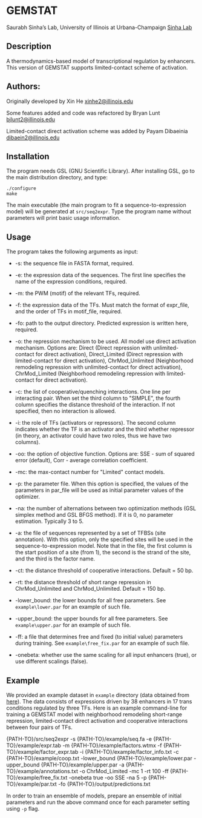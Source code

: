 # GEMSTAT
Saurabh Sinha’s Lab, University of Illinois at Urbana-Champaign [Sinha Lab](https://www.sinhalab.net/sinha-s-home)

## Description
A thermodynamics-based model of transcriptional regulation by enhancers. This version of GEMSTAT supports limited-contact scheme of activation.

## Authors:
Originally developed by Xin He <xinhe2@illinois.edu>

Some features added and code was refactored by Bryan Lunt <bjlunt2@illinois.edu>

Limited-contact direct activation scheme was added by Payam Dibaeinia <dibaein2@illinois.edu>

## Installation
The program needs GSL (GNU Scientific Library). After installing GSL, go to the main distribution directory, and type:
```
./configure
make
```

The main executable (the main program to fit a sequence-to-expression model) will be generated at ```src/seq2expr```. Type the program name without parameters will print basic usage information.

## Usage
The program takes the following arguments as input:

* -s: the sequence file in FASTA format, required.  

* -e: the expression data of the sequences. The first line specifies the name of the expression conditions, required.  

* -m: the PWM (motif) of the relevant TFs, required.  

* -f: the expression data of the TFs. Must match the format of expr_file, and the order of TFs in motif_file, required.  

* -fo: path to the output directory. Predicted expression is written here, required.  

* -o: the repression mechanism to be used. All model use direct activation mechanism. Options are: Direct (Direct repression with unlimited-contact for direct activation), Direct_Limited (Direct repression with limited-contact for direct activation), ChrMod_Unlimited (Neighborhood remodeling repression with unlimited-contact for direct activation), ChrMod_Limited (Neighborhood remodeling repression with limited-contact for direct activation).  

* -c: the list of cooperative/quenching interactions. One line per interacting pair. When set the third column to "SIMPLE", the fourth column specifies the distance threshold of the interaction.  If not specified, then no interaction is allowed.  

* -i: the role of TFs (activators or repressors). The second column indicates whether the TF is an activator and the third whether repressor (in theory, an activator could have two roles, thus we have two columns).  

* -oo: the option of objective function. Options are: SSE - sum of squared error (default), Corr - average correlation coefficient.  

* -mc: the max-contact number for "Limited" contact models.  

* -p: the parameter file. When this option is specified, the values of the parameters in par_file will be used as initial parameter values of the optimizer.  

* -na: the number of alternations between two optimization methods (GSL simplex method and GSL BFGS method). If it is 0, no parameter estimation. Typically 3 to 5.  

* -a: the file of sequences represented by a set of TFBSs (site annotation). With this option, only the specified sites will be used in the sequence-to-expression model. Note that in the file, the first column is the start position of a site (from 1), the second is the strand of the site, and the third is the factor name.  

* -ct: the distance threshold of cooperative interactions. Default = 50 bp.  

* -rt: the distance threshold of short range repression in ChrMod_Unlimited and ChrMod_Unlimited. Default = 150 bp.

* -lower_bound: the lower bounds for all free parameters. See ```example\lower.par``` for an example of such file.  

* -upper_bound: the upper bounds for all free parameters. See ```example\upper.par``` for an example of such file.  

* -ff: a file that determines free and fixed (to initial value) parameters during training. See ```example\free_fix.par``` for an example of such file.  

* -onebeta: whether use the same scaling for all input enhancers (true), or use different scalings (false).


## Example
We provided an example dataset in ```example``` directory (data obtained from [here](https://elifesciences.org/articles/08445)). The data consists of expressions driven by 38 enhancers in 17 trans conditions regulated by three TFs. Here is an example command-line for training a GEMSTAT model with neighborhood remodeling short-range repression, limited-contact direct activation and cooperative interactions between four pairs of TFs.

{PATH-TO}/src/seq2expr -s {PATH-TO}/example/seq.fa -e {PATH-TO}/example/expr.tab -m {PATH-TO}/example/factors.wtmx -f {PATH-TO}/example/factor_expr.tab -i {PATH-TO}/example/factor_info.txt -c {PATH-TO}/example/coop.txt -lower_bound {PATH-TO}/example/lower.par -upper_bound {PATH-TO}/example/upper.par -a {PATH-TO}/example/annotations.txt -o ChrMod_Limited -mc 1 -rt 100 -ff {PATH-TO}/example/free_fix.txt -onebeta true -oo SSE -na 5 -p {PATH-TO}/example/par.txt -fo {PATH-TO}/output/predictions.txt


In order to train an ensemble of models, prepare an ensemble of initial parameters and run the above command once for each parameter setting using ```-p``` flag.
